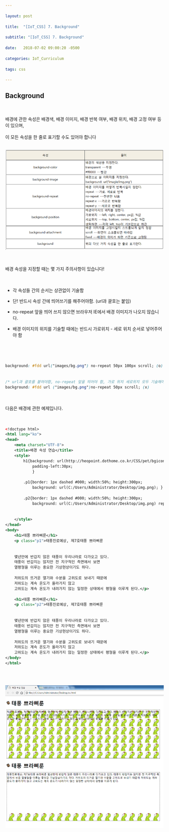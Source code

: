 ```yaml
---

layout: post

title:  "[IoT_CSS] 7. Background"

subtitle: "[IoT_CSS] 7. Background"

date:   2018-07-02 09:00:20 -0500

categories: IoT_Curriculum

tags: css

---
```


## Background

<br>
<br>
배경에 관한 속성은 배경색, 배경 이미지, 배경 반복 여부, 배경 위치, 배경 고정 여부 등이 있으며,
<br>
<br>
이 모든 속성을 한 줄로 표기할 수도 있어야 합니다
<br>
<br>

![image](/image/CSS_image/css_image_22.png)

<br>
<br>
배경 속성을 지정할 때는 몇 가지 주의사항이 있습니다!
<br>
<br>
<br>

- 각 속성들 간의 순서는 상관없이 기술함

- 단! 반드시 속성 간에 띄어쓰기를 해주어야함. (url과 괄호는 붙임)

- no-repeat 앞을 띄어 쓰지 않으면 브라우저 IE에서 배경 이미지가 나오지 않습니다.

- 배경 이미지의 위치를 기술할 때에는 반드시 가로위치 - 세로 위치 순서로  넣어주어야 함

<br>
<br>
<br>

```css
background: #fdd url("images/bg.png") no-repeat 50px 100px scroll; (o)


/* url과 괄호를 붙여야함, no-repeat 앞을 띄어야 함, 가로 위치 세로위치 모두 기술해야 함 */
background: #fdd url ("images/bg.png")no-repeat 50px scroll; (x)
```

<br>
<br>
다음은 배경에 관한 예제입니다.
<br>
<br>
<br>

```xml
<!doctype html>
<html lang="ko">
<head>
	<meta charset="UTF-8">
	<title>배경 속성 연습</title>
	<style>
		h1{background: url(http://heopoint.dothome.co.kr/CSS/pet/bgicon.png) no-repeat 0 50%;
			padding-left:30px;
			}
			
		.p1{border: 1px dashed #000; width:50%; height:300px;
			background: url(C:/Users/Administrator/Desktop/img.png); } /* 초기 설정 */
			
		.p2{border: 1px dashed #000; width:50%; height:300px;
			background: url(C:/Users/Administrator/Desktop/img.png) repeat-x bottom;} /* 밑에서 가로로 반복 */
			
		
	</style>
</head>
<body>
	<h1>태풍 쁘라삐룬</h1>
	<p class="p1">태풍진로예상, 제7호태풍 쁘라삐룬


	몇년만에 반갑지 않은 태풍이 우리나라로 다가오고 있다.
	태풍이 반갑지는 않지만 전 지구적인 측면에서 보면
	열평형을 이루는 중요한 기상현상이기도 하다.

	저위도의 뜨거운 열기와 수분을 고위도로 보내기 때문에
	저위도는 계속 온도가 올라가지 않고
	고위도는 계속 온도가 내려가지 않는 일정한 상태에서 평형을 이루게 된다.</p>

	<h1>태풍 쁘라삐룬</h1>
	<p class="p2">태풍진로예상, 제7호태풍 쁘라삐룬


	몇년만에 반갑지 않은 태풍이 우리나라로 다가오고 있다.
	태풍이 반갑지는 않지만 전 지구적인 측면에서 보면
	열평형을 이루는 중요한 기상현상이기도 하다.

	저위도의 뜨거운 열기와 수분을 고위도로 보내기 때문에
	저위도는 계속 온도가 올라가지 않고
	고위도는 계속 온도가 내려가지 않는 일정한 상태에서 평형을 이루게 된다.</p>
</body>
</html>
```

<br>
<br>

![image](/image/CSS_image/css_image_23.png)